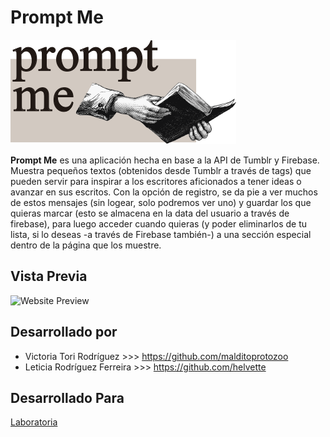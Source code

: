 # Prompt Me

![Logo](assets/img/logo.png)

**Prompt Me** es una aplicación hecha en base a la API de Tumblr y Firebase. Muestra pequeños textos (obtenidos desde Tumblr a través de tags) que pueden servir para inspirar a los escritores aficionados a tener ideas o avanzar en sus escritos. Con la opción de registro, se da pie a ver muchos de estos mensajes (sin logear, solo podremos ver uno) y guardar los que quieras marcar (esto se almacena en la data del usuario a través de firebase), para luego acceder cuando quieras (y poder eliminarlos de tu lista, si lo deseas -a través de Firebase también-) a una sección especial dentro de la página que los muestre.

## Vista Previa
![Website Preview](https://user-images.githubusercontent.com/32281138/38102132-bb53edb0-3358-11e8-8c7a-afa702cf1700.png)

## Desarrollado por

+ Victoria Tori Rodríguez >>> https://github.com/malditoprotozoo
+ Leticia Rodríguez Ferreira >>> https://github.com/helvette

## Desarrollado Para
[Laboratoria](http://laboratoria.la/)
